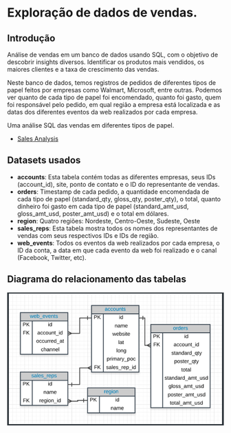 # Exploração de dados de vendas.

## Introdução
Análise de vendas em um banco de dados usando SQL, com o objetivo de descobrir insights diversos. Identificar os produtos mais vendidos, os maiores clientes e a taxa de crescimento das vendas.

Neste banco de dados, temos registros de pedidos de diferentes tipos de papel feitos por empresas como Walmart, Microsoft, entre outras. Podemos ver quanto de cada tipo de papel foi encomendado, quanto foi gasto, quem foi responsável pelo pedido, em qual região a empresa está localizada e as datas dos diferentes eventos da web realizados por cada empresa.

Uma análise SQL das vendas em diferentes tipos de papel.
* [Sales Analysis](https://github.com/jenny-4/sales-data-exploration/blob/main/sales-analysis.md)

## Datasets usados
- <strong>accounts</strong>:  Esta tabela contém todas as diferentes empresas, seus IDs (account_id), site, ponto de contato e o ID do representante de vendas.
- <strong>orders</strong>: Timestamp de cada pedido, a quantidade encomendada de cada tipo de papel (standard_qty, gloss_qty, poster_qty), o total, quanto dinheiro foi gasto em cada tipo de papel (standard_amt_usd, gloss_amt_usd, poster_amt_usd) e o total em dólares.
- <strong>region</strong>:  Quatro regiões: Nordeste, Centro-Oeste, Sudeste, Oeste
- <strong>sales_reps</strong>:  Esta tabela mostra todos os nomes dos representantes de vendas com seus respectivos IDs e IDs de região.
- <strong>web_events</strong>: Todos os eventos da web realizados por cada empresa, o ID da conta, a data em que cada evento da web foi realizado e o canal (Facebook, Twitter, etc).

## Diagrama do relacionamento das tabelas
![alt text](https://github.com/jenny-4/sales-data-exploration/blob/main/ERD.png)

